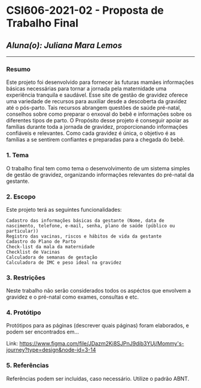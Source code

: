 # **CSI606-2021-02 - Proposta de Trabalho Final**

## *Aluna(o): Juliana Mara Lemos*

--------------

<!-- Descrever um resumo sobre o trabalho. -->

### Resumo

  Este projeto foi desenvolvido para fornecer às futuras mamães informações básicas necessárias para tornar a jornada pela maternidade uma experiência tranquila e saudável. Esse site de gestão de gravidez oferece uma variedade de recursos para auxiliar desde a descoberta da gravidez até o pós-parto.
  Tais recursos abrangem questões de saúde pré-natal, conselhos sobre como preparar o enxoval do bebê e informações sobre os diferentes tipos de parto. O Propósito desse projeto é conseguir apoiar as famílias durante toda a jornada de gravidez, proporcionando informações confiáveis e relevantes.
 Como cada gravidez é única, o objetivo é as famílias a se sentirem confiantes e preparadas para a chegada do bebê.

<!-- Apresentar o tema. -->
### 1. Tema

  O trabalho final tem como tema o desenvolvimento de um sistema simples de gestão de gravidez, organizando informações relevantes do pré-natal da gestante.
  
<!-- Descrever e limitar o escopo da aplicação. -->
### 2. Escopo

  Este projeto terá as seguintes funcionalidades:

    Cadastro das informações básicas da gestante (Nome, data de nascimento, telefone, e-mail, senha, plano de saúde (público ou particular))
    Registro das vacinas, riscos e hábitos de vida da gestante
    Cadastro do Plano de Parto
    Check-list da mala da maternidade
    Checklist de Vacinas
    Calculadora de semanas de gestação
    Calculadora de IMC e peso ideal na gravidez

<!-- Apresentar restrições de funcionalidades e de escopo. -->
### 3. Restrições

  Neste trabalho não serão considerados todos os aspéctos que envolvem a gravidez e o pré-natal como exames, consultas e etc.

<!-- Construir alguns protótipos para a aplicação, disponibilizá-los no Github e descrever o que foi considerado. //-->
### 4. Protótipo

  Protótipos para as páginas (descrever quais páginas) foram elaborados, e podem ser encontrados em...
  <!--escrição de cada página ainda a ser feita-->
  Link: https://www.figma.com/file/JDazm2Ki8SJPnJ9dib3YUj/Mommy's-journey?type=design&node-id=3-14

### 5. Referências

  Referências podem ser incluídas, caso necessário. Utilize o padrão ABNT.
